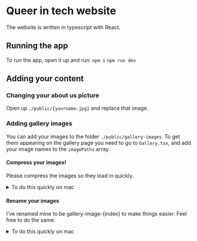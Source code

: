 # Queer in tech website

The website is written in typescript with React. 

## Running the app
To run the app, open it up and run:
`npm i`
`npm run dev`

## Adding your content
### Changing your about us picture
Open up `./public/{yourname.jpg}` and replace that image.

### Adding gallery images
You can add your images to the folder `./public/gallery-images`.
To get them appearing on the gallery page you need to go to `Gallery.tsx`, and add your image names to the `imagePaths` array.

#### Compress your images!
Please compress the images so they load in quickly. 

<details>
<summary>To do this quickly on mac</summary>
  
  Open your folder in finder with the images in and highlight them all, then right click, go to quick actions and press convert image. 
  In here, select jpeg and then image size medium.

<img width="448" height="223" alt="Screenshot 2025-09-01 at 22 07 35" src="https://github.com/user-attachments/assets/b209af97-3e94-4f2c-b951-9d8097085d11" />

</details>

#### Rename your images
I've renamed mine to be gallery-image-{index} to make things easier. Feel free to do the same. 

<details>
<summary>To do this quickly on mac</summary>
  
  Open your folder in finder with the images in and highlight them all, then right click and press rename. 
  Select Format, then set custom format to 'gallery-image-' and start numbers at, continuing from where they left off in that folder.
  
  <img width="513" height="168" alt="Screenshot 2025-09-01 at 21 50 43" src="https://github.com/user-attachments/assets/222460e2-9bd9-4191-9df7-5c0e62f8178c" />

</details>

